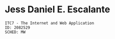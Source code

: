 # Jess Daniel E. Escalante
    ITC7 - The Internet and Web Application
    ID: 2082529
    SCHED: MW